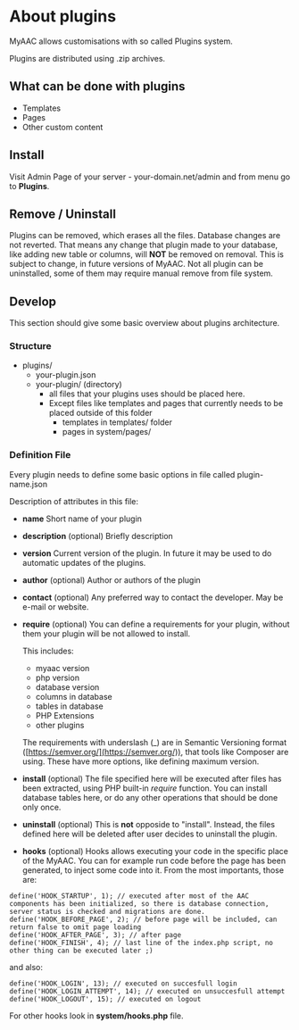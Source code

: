 # About plugins

MyAAC allows customisations with so called Plugins system.

Plugins are distributed using .zip archives.

## What can be done with plugins

* Templates
* Pages
* Other custom content

## Install

Visit Admin Page of your server - your-domain.net/admin and from menu go to **Plugins**.

## Remove / Uninstall

Plugins can be removed, which erases all the files. Database changes are not reverted. That means any change that plugin made to your database, like adding new table or columns, will **NOT** be removed on removal. This is subject to change, in future versions of MyAAC. Not all plugin can be uninstalled, some of them may require manual remove from file system.

## Develop

This section should give some basic overview about plugins architecture.

### Structure

* plugins/
  * your-plugin.json
  * your-plugin/ (directory)
    * all files that your plugins uses should be placed here.
    * Except files like templates and pages that currently needs to be placed outside of this folder
      * templates in templates/ folder
      * pages in system/pages/

### Definition File

Every plugin needs to define some basic options in file called plugin-name.json

Description of attributes in this file:

* **name** Short name of your plugin
* **description** (optional) Briefly description
* **version** Current version of the plugin. In future it may be used to do automatic updates of the plugins.
* **author** (optional) Author or authors of the plugin
* **contact** (optional) Any preferred way to contact the developer. May be e-mail or website.
*   **require** (optional) You can define a requirements for your plugin, without them your plugin will be not allowed to install.

    This includes:

    * myaac version
    * php version
    * database version
    * columns in database
    * tables in database
    * PHP Extensions
    * other plugins

    The requirements with underslash (\_) are in Semantic Versioning format ([https://semver.org/](https://semver.org/)), that tools like Composer are using. These have more options, like defining maximum version.
* **install** (optional) The file specified here will be executed after files has been extracted, using PHP built-in _require_ function. You can install database tables here, or do any other operations that should be done only once.
* **uninstall** (optional) This is **not** opposide to "install". Instead, the files defined here will be deleted after user decides to uninstall the plugin.
* **hooks** (optional) Hooks allows executing your code in the specific place of the MyAAC. You can for example run code before the page has been generated, to inject some code into it. From the most importants, those are:

```
define('HOOK_STARTUP', 1); // executed after most of the AAC components has been initialized, so there is database connection, server status is checked and migrations are done.
define('HOOK_BEFORE_PAGE', 2); // before page will be included, can return false to omit page loading
define('HOOK_AFTER_PAGE', 3); // after page
define('HOOK_FINISH', 4); // last line of the index.php script, no other thing can be executed later ;)
```

and also:

```
define('HOOK_LOGIN', 13); // executed on succesfull login
define('HOOK_LOGIN_ATTEMPT', 14); // executed on unsuccesfull attempt
define('HOOK_LOGOUT', 15); // executed on logout
```

For other hooks look in **system/hooks.php** file.
